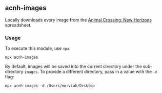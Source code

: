 ## acnh-images

Locally downloads every image from the [Animal Crossing: New Horizons](https://docs.google.com/spreadsheets/d/1mo7myqHry5r_TKvakvIhHbcEAEQpSiNoNQoIS8sMpvM/edit#gid=1455827610) spreadsheet.

### Usage

To execute this module, use `npx`:

```
npx acnh-images
```

By default, images will be saved into the current directory under the sub-directory `images`. To provide a different directory, pass in a value with the `-d` flag:

```
npx acnh-images -d /Users/norviah/Desktop
```
